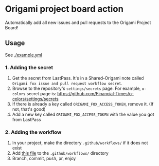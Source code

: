 # Origami project board action

Automatically add all new issues and pull requests to the Origami Project Board!

## Usage

See [./example.yml](./example.yml)

### 1. Adding the secret
1. Get the secret from LastPass. It's in a Shared-Origami note called `Origami fox issue and pull request workflow secret`.
2. Browse to the repository's `settings/secrets` page. For example, `o-colors` secret page is: https://github.com/Financial-Times/o-colors/settings/secrets
3. If there is already a key called `ORIGAMI_FOX_ACCESS_TOKEN`, remove it. (If not, that's good)
4. Add a new key called `ORIGAMI_FOX_ACCESS_TOKEN` with the value you got from LastPass

### 2. Adding the workflow
1. In your project, make the directory `.github/workflows/` if it does not exist
2. Add [this file](./example.yml) to the `.github/workflows/` directory
3. Branch, commit, push, pr, enjoy

